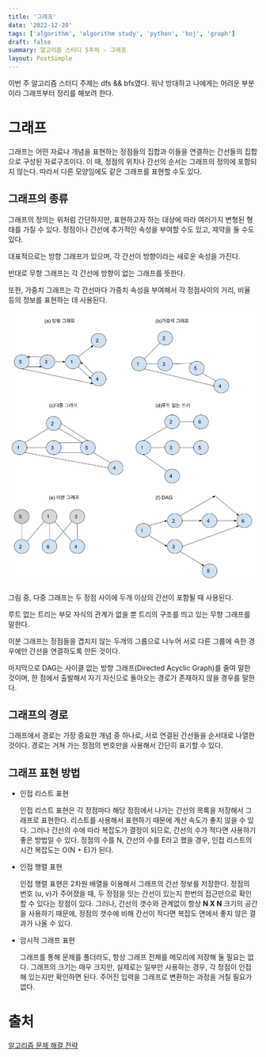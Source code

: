 ```yaml
---
title: '그래프'
date: '2022-12-20'
tags: ['algorithm', 'algorithm study', 'python', 'boj', 'graph']
draft: false
summary: 알고리즘 스터디 5주차 - 그래프
layout: PostSimple
---
```


이번 주 알고리즘 스터디 주제는 dfs && bfs였다. 워낙 방대하고 나에게는 어려운 부분이라 그래프부터 정리를 해보려 한다.

# 그래프

그래프는 어떤 자료나 개념을 표현하는 정점들의 집합과 이들을 연결하는 간선들의 집합으로 구성된 자료구조이다. 이 때, 정점의 위치나 간선의 순서는 그래프의 정의에 포함되지 않는다. 따라서 다른 모양임에도 같은 그래프를 표현할 수도 있다.

## 그래프의 종류

그래프의 정의는 위처럼 간단하지만, 표현하고자 하는 대상에 따라 여러가지 변형된 형태를 가질 수 있다. 정점이나 간선에 추가적인 속성을 부여할 수도 있고, 제약을 둘 수도 있다.

대표적으로는 방향 그래프가 있으며, 각 간선이 방향이라는 새로운 속성을 가진다.

반대로 무향 그래프는 각 간선에 방향이 없는 그래프를 뜻한다.

또한, 가중치 그래프는 각 간선마다 가중치 속성을 부여해서 각 정점사이의 거리, 비율 등의 정보를 표현하는 데 사용된다.

![Alt text](https://github.com/chanwoong1/chanwoong1.github.io/blob/main/public/static/images/blog_posts/algorithm_study/graph/graph_md/00.png?raw=true)

그림 중, 다중 그래프는 두 정점 사이에 두개 이상의 간선이 포함될 때 사용된다.

루트 없는 트리는 부모 자식의 관계가 없을 뿐 트리의 구조를 띄고 있는 무향 그래프를 말한다.

이분 그래프는 정점들을 겹치지 않는 두개의 그룹으로 나누어 서로 다른 그룹에 속한 경우에만 간선을 연결하도록 만든 것이다.

마지막으로 DAG는 사이클 없는 방향 그래프(Directed Acyclic Graph)를 줄여 말한 것이며, 한 점에서 출발해서 자기 자신으로 돌아오는 경로가 존재하지 않을 경우를 말한다.

## 그래프의 경로

그래프에서 경로는 가장 중요한 개념 중 하나로, 서로 연결된 간선들을 순서대로 나열한 것이다. 경로는 거쳐 가는 정점의 번호만을 사용해서 간단히 표기할 수 있다.

## 그래프 표현 방법

- 인접 리스트 표현

  인접 리스트 표현은 각 정점마다 해당 정점에서 나가는 간선의 목록을 저장해서 그래프로 표현한다. 리스트를 사용해서 표현하기 때문에 계산 속도가 좋지 않을 수 있다. 그러나 간선의 수에 따라 복잡도가 결정이 되므로, 간선의 수가 적다면 사용하기 좋은 방법일 수 있다. 정점의 수를 N, 간선의 수를 E라고 했을 경우, 인접 리스트의 시간 복잡도는 O(N + E)가 된다.

- 인접 행렬 표현

  인접 행렬 표현은 2차원 배열을 이용해서 그래프의 간선 정보를 저장한다. 정점의 번호 (u, v)가 주어졌을 때, 두 정점을 잇는 간선이 있는지 한번의 접근만으로 확인할 수 있다는 장점이 있다. 그러나, 간선의 갯수와 관계없이 항상 **N X N** 크기의 공간을 사용하기 때문에, 정점의 갯수에 비해 간선이 적다면 복잡도 면에서 좋지 않은 결과가 나올 수 있다.

- 암시적 그래프 표현

  그래프를 통해 문제를 풀더라도, 항상 그래프 전체를 메모리에 저장해 둘 필요는 없다. 그래프의 크기는 매우 크지만, 실제로는 일부만 사용하는 경우, 각 정점이 인접해 있는지만 확인하면 된다. 주어진 입력을 그래프로 변환하는 과정을 거칠 필요가 없다.

# 출처

[알고리즘 문제 해결 전략](https://book.algospot.com/index.html)
